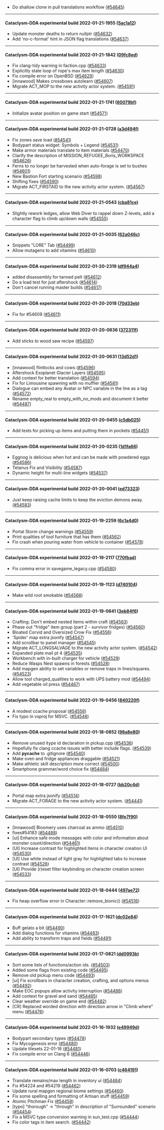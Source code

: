 * Do shallow clone in pull translations workflow ([#54645](https://github.com/CleverRaven/Cataclysm-DDA/pull/54645))

---

#### Cataclysm-DDA experimental build 2022-01-21-1955 ([5ac1a12](https://github.com/CleverRaven/Cataclysm-DDA/releases/tag/cdda-experimental-2022-01-21-1955))

* Update monster deaths to return nullptr ([#54632](https://github.com/CleverRaven/Cataclysm-DDA/pull/54632))
* Add 'no-c-format' hint in JSON flag translations ([#54637](https://github.com/CleverRaven/Cataclysm-DDA/pull/54637))

---

#### Cataclysm-DDA experimental build 2022-01-21-1842 ([09fc8ed](https://github.com/CleverRaven/Cataclysm-DDA/releases/tag/cdda-experimental-2022-01-21-1842))

* Fix clang-tidy warning in faction.cpp ([#54633](https://github.com/CleverRaven/Cataclysm-DDA/pull/54633))
* Explicitly state loop of rope's max item length ([#54630](https://github.com/CleverRaven/Cataclysm-DDA/pull/54630))
* Fix compile error on OpenBSD ([#54629](https://github.com/CleverRaven/Cataclysm-DDA/pull/54629))
* [innawood] Makes crossbows autolearn ([#54607](https://github.com/CleverRaven/Cataclysm-DDA/pull/54607))
* Migrate ACT_MOP to the new activity actor system. ([#54591](https://github.com/CleverRaven/Cataclysm-DDA/pull/54591))

---

#### Cataclysm-DDA experimental build 2022-01-21-1741 ([60079bf](https://github.com/CleverRaven/Cataclysm-DDA/releases/tag/cdda-experimental-2022-01-21-1741))

* Initialize avatar position on game start ([#54571](https://github.com/CleverRaven/Cataclysm-DDA/pull/54571))

---

#### Cataclysm-DDA experimental build 2022-01-21-0728 ([a3d494f](https://github.com/CleverRaven/Cataclysm-DDA/releases/tag/cdda-experimental-2022-01-21-0728))

* Fix zones save load ([#54541](https://github.com/CleverRaven/Cataclysm-DDA/pull/54541))
* Bodypart status widget: Symbols + Legend ([#54531](https://github.com/CleverRaven/Cataclysm-DDA/pull/54531))
* Make armor materials translate to item materials ([#54470](https://github.com/CleverRaven/Cataclysm-DDA/pull/54470))
* Clarify the description of MISSION_REFUGEE_Boris_WORKSPACE ([#54626](https://github.com/CleverRaven/Cataclysm-DDA/pull/54626))
* Ferns to no longer be harvested when auto-forage is set to bushes ([#54601](https://github.com/CleverRaven/Cataclysm-DDA/pull/54601))
* New Bastion Fort starting scenario ([#54598](https://github.com/CleverRaven/Cataclysm-DDA/pull/54598))
* Shifting fixes ([#54590](https://github.com/CleverRaven/Cataclysm-DDA/pull/54590))
* Migrate ACT_FIRSTAID to the new activity actor system. ([#54567](https://github.com/CleverRaven/Cataclysm-DDA/pull/54567))

---

#### Cataclysm-DDA experimental build 2022-01-21-0543 ([cba81ce](https://github.com/CleverRaven/Cataclysm-DDA/releases/tag/cdda-experimental-2022-01-21-0543))

* Slightly rework ledges, allow Web Diver to rappel down Z-levels, add a character flag to climb up/down walls ([#54555](https://github.com/CleverRaven/Cataclysm-DDA/pull/54555))

---

#### Cataclysm-DDA experimental build 2022-01-21-0035 ([62a046c](https://github.com/CleverRaven/Cataclysm-DDA/releases/tag/cdda-experimental-2022-01-21-0035))

* Snippets "LORE" Tab ([#54499](https://github.com/CleverRaven/Cataclysm-DDA/pull/54499))
* Allow mutagens to add vitamins ([#54610](https://github.com/CleverRaven/Cataclysm-DDA/pull/54610))

---

#### Cataclysm-DDA experimental build 2022-01-20-2319 ([df944a4](https://github.com/CleverRaven/Cataclysm-DDA/releases/tag/cdda-experimental-2022-01-20-2319))

* added disassembly for tanned pelt ([#54612](https://github.com/CleverRaven/Cataclysm-DDA/pull/54612))
* Do a load test for just aftershock ([#54614](https://github.com/CleverRaven/Cataclysm-DDA/pull/54614))
* Don't cancel running master builds ([#54617](https://github.com/CleverRaven/Cataclysm-DDA/pull/54617))

---

#### Cataclysm-DDA experimental build 2022-01-20-2018 ([70d33eb](https://github.com/CleverRaven/Cataclysm-DDA/releases/tag/cdda-experimental-2022-01-20-2018))

* Fix for #54609 ([#54611](https://github.com/CleverRaven/Cataclysm-DDA/pull/54611))

---

#### Cataclysm-DDA experimental build 2022-01-20-0836 ([372311f](https://github.com/CleverRaven/Cataclysm-DDA/releases/tag/cdda-experimental-2022-01-20-0836))

* Add sticks to wood saw recipe ([#54597](https://github.com/CleverRaven/Cataclysm-DDA/pull/54597))

---

#### Cataclysm-DDA experimental build 2022-01-20-0631 ([13d52d1](https://github.com/CleverRaven/Cataclysm-DDA/releases/tag/cdda-experimental-2022-01-20-0631))

* [innawood] flintlocks and cows ([#54596](https://github.com/CleverRaven/Cataclysm-DDA/pull/54596))
* Aftershock Exoplanet Glacier Layers ([#54595](https://github.com/CleverRaven/Cataclysm-DDA/pull/54595))
* Add context for better translation ([#54594](https://github.com/CleverRaven/Cataclysm-DDA/pull/54594))
* Fix for Limousine spawning with no muffler ([#54581](https://github.com/CleverRaven/Cataclysm-DDA/pull/54581))
* Dialogue can embed any Avatar or NPC variable in the line as a tag ([#54572](https://github.com/CleverRaven/Cataclysm-DDA/pull/54572))
* Rename empty_real to empty_with_no_mods and document it better ([#54487](https://github.com/CleverRaven/Cataclysm-DDA/pull/54487))

---

#### Cataclysm-DDA experimental build 2022-01-20-0455 ([c5db025](https://github.com/CleverRaven/Cataclysm-DDA/releases/tag/cdda-experimental-2022-01-20-0455))

* Add tests for picking up items and putting them in pockets ([#54451](https://github.com/CleverRaven/Cataclysm-DDA/pull/54451))

---

#### Cataclysm-DDA experimental build 2022-01-20-0235 ([1d1fa66](https://github.com/CleverRaven/Cataclysm-DDA/releases/tag/cdda-experimental-2022-01-20-0235))

* Eggnog is delicious when hot and can be made with powdered eggs ([#54586](https://github.com/CleverRaven/Cataclysm-DDA/pull/54586))
* Tetanus Fix and Visibility ([#54587](https://github.com/CleverRaven/Cataclysm-DDA/pull/54587))
* Dynamic height for multi-line widgets ([#54537](https://github.com/CleverRaven/Cataclysm-DDA/pull/54537))

---

#### Cataclysm-DDA experimental build 2022-01-20-0041 ([ed73323](https://github.com/CleverRaven/Cataclysm-DDA/releases/tag/cdda-experimental-2022-01-20-0041))

* Just keep raising cache limits to keep the eviction demons away. ([#54583](https://github.com/CleverRaven/Cataclysm-DDA/pull/54583))

---

#### Cataclysm-DDA experimental build 2022-01-19-2259 ([6c1a4d0](https://github.com/CleverRaven/Cataclysm-DDA/releases/tag/cdda-experimental-2022-01-19-2259))

* Portal Storm change warnings ([#54559](https://github.com/CleverRaven/Cataclysm-DDA/pull/54559))
* Print qualities of tool furniture that has them ([#54562](https://github.com/CleverRaven/Cataclysm-DDA/pull/54562))
* Fix crash when pouring water from vehicle to container ([#54578](https://github.com/CleverRaven/Cataclysm-DDA/pull/54578))

---

#### Cataclysm-DDA experimental build 2022-01-19-2117 ([770fbad](https://github.com/CleverRaven/Cataclysm-DDA/releases/tag/cdda-experimental-2022-01-19-2117))

* Fix comma error in savegame_legacy.cpp ([#54580](https://github.com/CleverRaven/Cataclysm-DDA/pull/54580))

---

#### Cataclysm-DDA experimental build 2022-01-19-1123 ([d740104](https://github.com/CleverRaven/Cataclysm-DDA/releases/tag/cdda-experimental-2022-01-19-1123))

* Make wild root smokable ([#54568](https://github.com/CleverRaven/Cataclysm-DDA/pull/54568))

---

#### Cataclysm-DDA experimental build 2022-01-19-0641 ([3eb84f6](https://github.com/CleverRaven/Cataclysm-DDA/releases/tag/cdda-experimental-2022-01-19-0641))

* Crafting: Don't embed nested items within craft ([#54563](https://github.com/CleverRaven/Cataclysm-DDA/pull/54563))
* Phase out "fridge" item group (part 2 - survivor fridges) ([#54560](https://github.com/CleverRaven/Cataclysm-DDA/pull/54560))
* Bloated Corvid and Oversized Crow Fix ([#54556](https://github.com/CleverRaven/Cataclysm-DDA/pull/54556))
* 'Spider' map extra jsonify ([#54547](https://github.com/CleverRaven/Cataclysm-DDA/pull/54547))
* Add scrollbar to panel manager ([#54545](https://github.com/CleverRaven/Cataclysm-DDA/pull/54545))
* Migrate ACT_LONGSALVAGE to the new activity actor system. ([#54542](https://github.com/CleverRaven/Cataclysm-DDA/pull/54542))
* Expanded plate mail pt 4 ([#54535](https://github.com/CleverRaven/Cataclysm-DDA/pull/54535))
* Workbench with in-built charger for vehicle ([#54529](https://github.com/CleverRaven/Cataclysm-DDA/pull/54529))
* Reduce Wasps Nest spawns in forests ([#54528](https://github.com/CleverRaven/Cataclysm-DDA/pull/54528))
* Add mapgen ability to set variables or remove traps in lines/squares.  ([#54523](https://github.com/CleverRaven/Cataclysm-DDA/pull/54523))
* Allow tool charged_qualities to work with UPS battery mod ([#54494](https://github.com/CleverRaven/Cataclysm-DDA/pull/54494))
* Add vegetable oil press ([#54467](https://github.com/CleverRaven/Cataclysm-DDA/pull/54467))

---

#### Cataclysm-DDA experimental build 2022-01-19-0456 ([840220f](https://github.com/CleverRaven/Cataclysm-DDA/releases/tag/cdda-experimental-2022-01-19-0456))

* A modest ccache proposal ([#54558](https://github.com/CleverRaven/Cataclysm-DDA/pull/54558))
* Fix typo in vsproj for MSVC. ([#54546](https://github.com/CleverRaven/Cataclysm-DDA/pull/54546))

---

#### Cataclysm-DDA experimental build 2022-01-18-0852 ([98a8e80](https://github.com/CleverRaven/Cataclysm-DDA/releases/tag/cdda-experimental-2022-01-18-0852))

* Remove unused itype id declaration in pickup.cpp ([#54536](https://github.com/CleverRaven/Cataclysm-DDA/pull/54536))
* Hopefully fix clang ccache issues with better include flags. ([#54539](https://github.com/CleverRaven/Cataclysm-DDA/pull/54539))
* Add __pycache__ to .gitignore ([#54540](https://github.com/CleverRaven/Cataclysm-DDA/pull/54540))
* Make oven and fridge appliances draggable ([#54521](https://github.com/CleverRaven/Cataclysm-DDA/pull/54521))
* Make athletic skill description more correct ([#54500](https://github.com/CleverRaven/Cataclysm-DDA/pull/54500))
* Smartphone grammar/word choice fix ([#54484](https://github.com/CleverRaven/Cataclysm-DDA/pull/54484))

---

#### Cataclysm-DDA experimental build 2022-01-18-0727 ([bb20c4d](https://github.com/CleverRaven/Cataclysm-DDA/releases/tag/cdda-experimental-2022-01-18-0727))

* Portal map extra jsonify ([#54514](https://github.com/CleverRaven/Cataclysm-DDA/pull/54514))
* Migrate ACT_FORAGE to the new activity actor system. ([#54441](https://github.com/CleverRaven/Cataclysm-DDA/pull/54441))

---

#### Cataclysm-DDA experimental build 2022-01-18-0550 ([8fe7f90](https://github.com/CleverRaven/Cataclysm-DDA/releases/tag/cdda-experimental-2022-01-18-0550))

* [Innawood] Bloomery uses charcoal as ammo ([#54510](https://github.com/CleverRaven/Cataclysm-DDA/pull/54510))
* fixes#54183 ([#54488](https://github.com/CleverRaven/Cataclysm-DDA/pull/54488))
* [ui] Enhance safe mode messages with color and information about monster count/direction ([#54461](https://github.com/CleverRaven/Cataclysm-DDA/pull/54461))
* [UI] Increase contrast for highlighted items in character creation UI ([#54530](https://github.com/CleverRaven/Cataclysm-DDA/pull/54530))
* [UI] Use white instead of light gray for highlighted tabs to increase contrast ([#54526](https://github.com/CleverRaven/Cataclysm-DDA/pull/54526))
* [UI] Provide (r)eset filter keybinding on character creation screen ([#54533](https://github.com/CleverRaven/Cataclysm-DDA/pull/54533))

---

#### Cataclysm-DDA experimental build 2022-01-18-0444 ([497ae72](https://github.com/CleverRaven/Cataclysm-DDA/releases/tag/cdda-experimental-2022-01-18-0444))

* Fix heap overflow error in Character::remove_bionic() ([#54516](https://github.com/CleverRaven/Cataclysm-DDA/pull/54516))

---

#### Cataclysm-DDA experimental build 2022-01-17-1621 ([dc02e84](https://github.com/CleverRaven/Cataclysm-DDA/releases/tag/cdda-experimental-2022-01-17-1621))

* Buff gelato a bit ([#54490](https://github.com/CleverRaven/Cataclysm-DDA/pull/54490))
* Add dialog functions for vitamins ([#54483](https://github.com/CleverRaven/Cataclysm-DDA/pull/54483))
* Add ability to transform traps and fields ([#54491](https://github.com/CleverRaven/Cataclysm-DDA/pull/54491))

---

#### Cataclysm-DDA experimental build 2022-01-17-0821 ([dd0993b](https://github.com/CleverRaven/Cataclysm-DDA/releases/tag/cdda-experimental-2022-01-17-0821))

* Sort some lists of functions/action ids. ([#54503](https://github.com/CleverRaven/Cataclysm-DDA/pull/54503))
* Added some flags from existing code ([#54495](https://github.com/CleverRaven/Cataclysm-DDA/pull/54495))
* Remove old pickup menu code ([#54493](https://github.com/CleverRaven/Cataclysm-DDA/pull/54493))
* [ui] Fix scrollbars in character creation, crafting, and options menus ([#54492](https://github.com/CleverRaven/Cataclysm-DDA/pull/54492))
* Make EOC popups allow activity interruption ([#54486](https://github.com/CleverRaven/Cataclysm-DDA/pull/54486))
* Add context for gravel and sand ([#54485](https://github.com/CleverRaven/Cataclysm-DDA/pull/54485))
* Clear weather override on game end ([#54482](https://github.com/CleverRaven/Cataclysm-DDA/pull/54482))
* [CR] Replaced worded direction with direction arrow in "Climb where" menu ([#54476](https://github.com/CleverRaven/Cataclysm-DDA/pull/54476))

---

#### Cataclysm-DDA experimental build 2022-01-16-1932 ([e49949d](https://github.com/CleverRaven/Cataclysm-DDA/releases/tag/cdda-experimental-2022-01-16-1932))

* Bodypart secondary types ([#54478](https://github.com/CleverRaven/Cataclysm-DDA/pull/54478))
* Fix Mycogenesis error ([#54480](https://github.com/CleverRaven/Cataclysm-DDA/pull/54480))
* Update tilesets 22-01-16 ([#54481](https://github.com/CleverRaven/Cataclysm-DDA/pull/54481))
* Fix compile error on Clang 6 ([#54446](https://github.com/CleverRaven/Cataclysm-DDA/pull/54446))

---

#### Cataclysm-DDA experimental build 2022-01-16-0703 ([c464191](https://github.com/CleverRaven/Cataclysm-DDA/releases/tag/cdda-experimental-2022-01-16-0703))

* Translate remains/max length in inventory ui ([#54464](https://github.com/CleverRaven/Cataclysm-DDA/pull/54464))
* Fix #54224 and #54219 ([#54462](https://github.com/CleverRaven/Cataclysm-DDA/pull/54462))
* Update rural mapgen regional biome settings ([#54460](https://github.com/CleverRaven/Cataclysm-DDA/pull/54460))
* Fix some spelling and formatting of Artisan stuff ([#54459](https://github.com/CleverRaven/Cataclysm-DDA/pull/54459))
* Atomic Pitchman Fix ([#54458](https://github.com/CleverRaven/Cataclysm-DDA/pull/54458))
* [typo] "thorough" -> "through" in description of "Surrounded" scenario ([#54454](https://github.com/CleverRaven/Cataclysm-DDA/pull/54454))
* Fix a MSVC type conversion warning in sun_test.cpp ([#54444](https://github.com/CleverRaven/Cataclysm-DDA/pull/54444))
* Fix color tags in item search. ([#54442](https://github.com/CleverRaven/Cataclysm-DDA/pull/54442))
